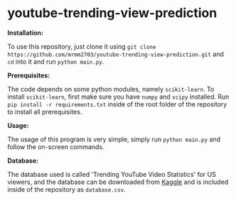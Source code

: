 # youtube-trending-view-prediction
**Installation:**

To use this repository, just clone it using `git clone https://github.com/mrmm2703/youtube-trending-view-prediction.git` and `cd` into it and run `python main.py`.

**Prerequisites:**

The code depends on some python modules, namely `scikit-learn`. To install `scikit-learn`, first make sure you have `numpy` and `scipy` installed. Run `pip install -r requirements.txt` inside of the root folder of the repository to install all prerequisites.

**Usage:**

The usage of this program is very simple, simply run `python main.py` and follow the on-screen commands.

**Database:**

The database used is called 'Trending YouTube Video Statistics' for US viewers, and the database can be downloaded from [Kaggle](https://www.kaggle.com/datasnaek/youtube-new "Link to database") and is included inside of the repository as `database.csv`.
